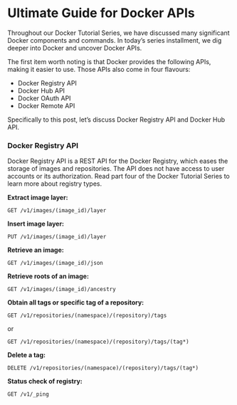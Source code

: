 # Ultimate Guide for Docker APIs

Throughout our Docker Tutorial Series, we have discussed many significant Docker components and commands. In today’s series installment, we dig deeper into Docker and uncover Docker APIs.

The first item worth noting is that Docker provides the following APIs, making it easier to use. Those APIs also come in four flavours:

* Docker Registry API
* Docker Hub API
* Docker OAuth API
* Docker Remote API

Specifically to this post, let’s discuss Docker Registry API and Docker Hub API.

### Docker Registry API

Docker Registry API is a REST API for the Docker Registry, which eases the storage of images and repositories. The API does not have access to user accounts or its authorization. Read part four of the Docker Tutorial Series to learn more about registry types.

**Extract image layer:**
```
GET /v1/images/(image_id)/layer
```

**Insert image layer:**
```
PUT /v1/images/(image_id)/layer
```

**Retrieve an image:**
```
GET /v1/images/(image_id)/json
```
**Retrieve roots of an image:**
```
GET /v1/images/(image_id)/ancestry
```
**Obtain all tags or specific tag of a repository:**
```
GET /v1/repositories/(namespace)/(repository)/tags
```
or
```
GET /v1/repositories/(namespace)/(repository)/tags/(tag*)
```
**Delete a tag:**
```
DELETE /v1/repositories/(namespace)/(repository)/tags/(tag*)
```
**Status check of registry:**
```
GET /v1/_ping
```